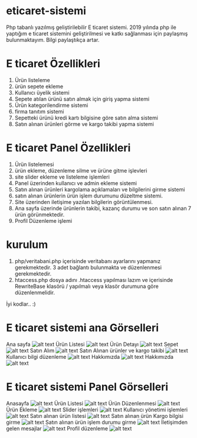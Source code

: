 # eticaret-sistemi
Php tabanlı yazılmış geliştirilebilir E ticaret sistemi.
2019 yılında php ile yaptığım e ticaret sistemini geliştirilmesi ve katkı sağlanması için paylaşmış bulunmaktayım.
Bilgi paylaştıkça artar.

# E ticaret Özellikleri
1. Ürün listeleme
2. ürün sepete ekleme
3. Kullanıcı üyelik sistemi
4. Sepete atılan ürünü satın almak için giriş yapma sistemi
5. Ürün kategorilendirme sistemi
6. firma tanıtım sistemi
7. Sepetteki ürünü kredi kartı bilgisine göre satın alma sistemi
8. Satın alınan ürünleri görme  ve kargo takibi yapma sistemi


# E ticaret Panel Özellikleri

1. Ürün listelemesi 
2. ürün ekleme, düzenleme silme ve ürüne gitme işlevleri
3. site slider ekleme  ve listeleme işlemleri
4. Panel üzerinden kullanıcı ve admin ekleme sistemi
5. Satın alınan ürünleri kargolama açıklamaları ve bilgilerini girme sistemi
6. satın alınan ürünlerin ürün işlem durumunu düzeltme sistemi.
7. Site üzerinden iletişime yazılan bilgilerin görüntülenmesi.
8. Ana sayfa üzerinde ürünlerin takibi, kazanç durumu ve son satın alınan 7 ürün görünmektedir.
9. Profil Düzenleme işlemi

# kurulum
1. php/veritabani.php  içerisinde veritabanı ayarlarını yapmanız gerekmektedir. 3 adet bağlantı bulunmakta ve düzenlenmesi gerekmektedir.
2. htaccess.php  dosya adını .htaccess yapılması lazım ve    içerisinde RewriteBase klasörü / yapılmalı veya klasör durumuna göre düzenlenmelidir.

İyi kodlar.. :)


# E ticaret sistemi ana Görselleri
Ana sayfa
![alt text](https://www.sayganweb.com/github/eticaret/bmthana.jpg)
Ürün Listesi
![alt text](https://www.sayganweb.com/github/eticaret/bmth11e.jpg)
Ürün Detayı
![alt text](https://www.sayganweb.com/github/eticaret/bmth4e.jpg)
Sepet
![alt text](https://www.sayganweb.com/github/eticaret/bmth5e.jpg)
Satın Alım
![alt text](https://www.sayganweb.com/github/eticaret/bmth6e.jpg)
Satın Alınan ürünler ve kargo takibi
![alt text](https://www.sayganweb.com/github/eticaret/bmth8e.jpg)
Kullanıcı bilgi düzenleme
![alt text](https://www.sayganweb.com/github/eticaret/bmth9e.jpg)
Hakkımızda
![alt text](https://www.sayganweb.com/github/eticaret/bmth10e.jpg)
Hakkımızda
![alt text](https://www.sayganweb.com/github/eticaret/bmth10e.jpg)

# E ticaret sistemi Panel Görselleri
Anasayfa
![alt text](https://www.sayganweb.com/github/eticaret/bmth12y.jpg)
Ürün Listesi
![alt text](https://www.sayganweb.com/github/eticaret/bmth13y.jpg)
Ürün Düzenlenmesi
![alt text](https://www.sayganweb.com/github/eticaret/bmth14y.jpg)
Ürün Ekleme
![alt text](https://www.sayganweb.com/github/eticaret/bmth15y.jpg)
Slider işlemleri
![alt text](https://www.sayganweb.com/github/eticaret/bmth16y.jpg)
Kullanıcı yönetimi işlemleri
![alt text](https://www.sayganweb.com/github/eticaret/bmth17y.jpg)
Satın alınan ürün listesi
![alt text](https://www.sayganweb.com/github/eticaret/bmth18y.jpg)
Satın alınan ürün Kargo bilgisi girme
![alt text](https://www.sayganweb.com/github/eticaret/bmth19y.jpg)
Satın alınan ürün işlem durumu girme
![alt text](https://www.sayganweb.com/github/eticaret/bmth20y.jpg)
İletişimden gelen mesajlar
![alt text](https://www.sayganweb.com/github/eticaret/bmth21y.jpg)
Profil düzenleme
![alt text](https://www.sayganweb.com/github/eticaret/bmth22y.jpg)

